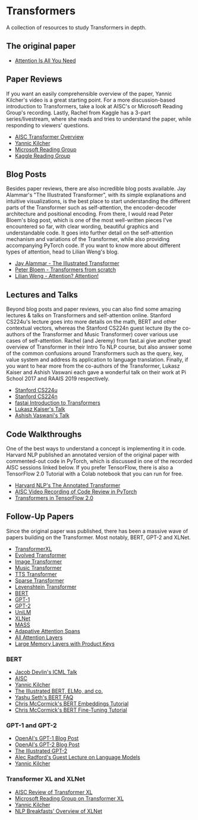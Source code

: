 # Transformers
A collection of resources to study Transformers in depth. 

## The original paper
- [Attention Is All You Need](https://papers.nips.cc/paper/7181-attention-is-all-you-need.pdf)


## Paper Reviews
If you want an easily comprehensible overview of the paper, Yannic Kilcher's video is a great starting point. For a more discussion-based introduction to Transformers, take a look at AISC's or Microsoft Reading Group's recording. Lastly, Rachel from Kaggle has a 3-part series/livestream, where she reads and tries to understand the paper, while responding to viewers' questions.  

- [AISC Transformer Overview](https://www.youtube.com/watch?time_continue=2175&v=S0KakHcj_rs)
- [Yannic Kilcher](https://www.youtube.com/watch?v=iDulhoQ2pro)
- [Microsoft Reading Group](https://www.youtube.com/watch?v=y96jfSz2IHY&t=2392s)
- [Kaggle Reading Group](https://www.youtube.com/watch?v=54uLU7Nxyv8&t=2182s)


## Blog Posts
Besides paper reviews, there are also incredible blog posts available. Jay Alammar's "The Illustrated Transformer", with its simple explanations and intuitive visualizations, is the best place to start understanding the different parts of the Transformer such as self-attention, the encoder-decoder architecture and positional encoding. From there, I would read Peter Bloem's blog post, which is one of the most well-written pieces I've encountered so far, with clear wording, beautiful graphics and understandable code. It goes into further detail on the self-attention mechanism and variations of the Transformer, while also providing accompanying PyTorch code. If you want to know more about different types of attention, head to Lilian Weng's blog. 
- [Jay Alammar - The Illustrated Transformer](http://jalammar.github.io/illustrated-transformer/)
- [Peter Bloem - Transformers from scratch](http://www.peterbloem.nl/blog/transformers)
- [Lilian Weng - Attention? Attention!](https://lilianweng.github.io/lil-log/2018/06/24/attention-attention.html)


## Lectures and Talks
Beyond blog posts and paper reviews, you can also find some amazing lectures & talks on Transformers and self-attention online. Stanford CS224u's lecture goes into more details on the math, BERT and other contextual vectors, whereas the Stanford CS224n guest lecture (by the co-authors of the Transformer and Music Transformer) cover various use cases of self-attention. Rachel (and Jeremy) from fast.ai give another great overview of Transformer in their Intro To NLP course, but also answer some of the common confusions around Transformers such as the query, key, value system and address its application to language translation. Finally, if you want to hear more from the co-authors of the Transformer, Lukasz Kaiser and Ashish Vaswani each gave a wonderful talk on their work at Pi School 2017 and RAAIS 2019 respectively.
   
- [Stanford CS224u](https://www.youtube.com/watch?v=lzBB7xoZ3Q8&t=746s)
- [Stanford CS224n](https://www.youtube.com/watch?v=5vcj8kSwBCY&t=1211s)
- [fastai Introduction to Transformers](https://www.youtube.com/watch?v=AFkGPmU16QA&list=PLtmWHNX-gukKocXQOkQjuVxglSDYWsSh9&index=18&t=848s)
- [Lukasz Kaiser's Talk](https://www.youtube.com/watch?v=rBCqOTEfxvg&t=1075s)
- [Ashish Vaswani's Talk](https://www.youtube.com/watch?v=rBCqOTEfxvg&t=1075s)


## Code Walkthroughs 
One of the best ways to understand a concept is implementing it in code. Harvard NLP published an annotated version of the original paper with commented-out code in PyTorch, which is discussed in one of the recorded AISC sessions linked below. If you prefer TensorFlow, there is also a TensorFlow 2.0 Tutorial with a Colab notebook that you can run for free. 
- [Harvard NLP's The Annotated Transformer](https://www.youtube.com/watch?v=KMY2Knr4iAs)
- [AISC Video Recording of Code Review in PyTorch](https://www.youtube.com/watch?v=KMY2Knr4iAs)
- [Transformers in TensorFlow 2.0](https://www.tensorflow.org/beta/tutorials/text/transformer)



## Follow-Up Papers
Since the original paper was published, there has been a massive wave of papers building on the Transformer. Most notably, BERT, GPT-2 and XLNet. 
- [TransformerXL](https://arxiv.org/abs/1901.02860)
- [Evolved Transformer](https://arxiv.org/abs/1901.11117)
- [Image Transformer](https://arxiv.org/abs/1802.05751)
- [Music Transformer](https://arxiv.org/abs/1809.04281)
- [TTS Transformer](https://arxiv.org/abs/1809.08895)
- [Sparse Transformer](https://arxiv.org/abs/1904.10509)
- [Levenshtein Transformer](https://arxiv.org/abs/1905.11006)
- [BERT](https://arxiv.org/abs/1810.04805)
- [GPT-1](https://s3-us-west-2.amazonaws.com/openai-assets/research-covers/language-unsupervised/language_understanding_paper.pdf)
- [GPT-2](https://d4mucfpksywv.cloudfront.net/better-language-models/language_models_are_unsupervised_multitask_learners.pdf)
- [UniLM](https://arxiv.org/abs/1905.03197)
- [XLNet](https://arxiv.org/abs/1906.08237)
- [MASS](https://arxiv.org/abs/1905.02450)
- [Adapative Attention Spans](https://arxiv.org/abs/1905.07799)
- [All Attention Layers](https://arxiv.org/abs/1907.01470)
- [Large Memory Layers with Product Keys](https://arxiv.org/abs/1907.05242)

### BERT
- [Jacob Devlin's ICML Talk](https://videoken.com/embed/uN4PKDp5HOU?tocitem=4)
- [AISC](https://www.youtube.com/watch?v=BhlOGGzC0Q0)
- [Yannic Kilcher](https://www.youtube.com/watch?v=-9evrZnBorM)
- [The Illustrated BERT, ELMo, and co.](http://jalammar.github.io/illustrated-bert/)
- [Yashu Seth's BERT FAQ](https://yashuseth.blog/2019/06/12/bert-explained-faqs-understand-bert-working/)
- [Chris McCormick's BERT Embeddings Tutorial](https://mccormickml.com/2019/05/14/BERT-word-embeddings-tutorial/)
- [Chris McCormick's BERT Fine-Tuning Tutorial](https://mccormickml.com/2019/07/22/BERT-fine-tuning/)

### GPT-1 and GPT-2
- [OpenAI's GPT-1 Blog Post](https://openai.com/blog/language-unsupervised/)
- [OpenAI's GPT-2 Blog Post](https://openai.com/blog/better-language-models/)
- [The Illustrated GPT-2](https://jalammar.github.io/illustrated-gpt2/)
- [Alec Radford's Guest Lecture on Language Models](https://www.youtube.com/watch?v=GEtbD6pqTTE&t=2057s)
- [Yannic Kilcher](https://www.youtube.com/watch?v=u1_qMdb0kYU)

### Transformer XL and XLNet
- [AISC Review of Transformer XL](https://www.youtube.com/watch?v=cXZ9YBqH3m0&t=2226s)
- [Microsoft Reading Group on Transformer XL](https://www.youtube.com/watch?v=cXZ9YBqH3m0&t=2226s)
- [Yannic Kilcher](https://www.youtube.com/watch?v=H5vpBCLo74U)
- [NLP Breakfasts' Overview of XLNet](https://www.youtube.com/watch?v=cXZ9YBqH3m0&t=2226s)

